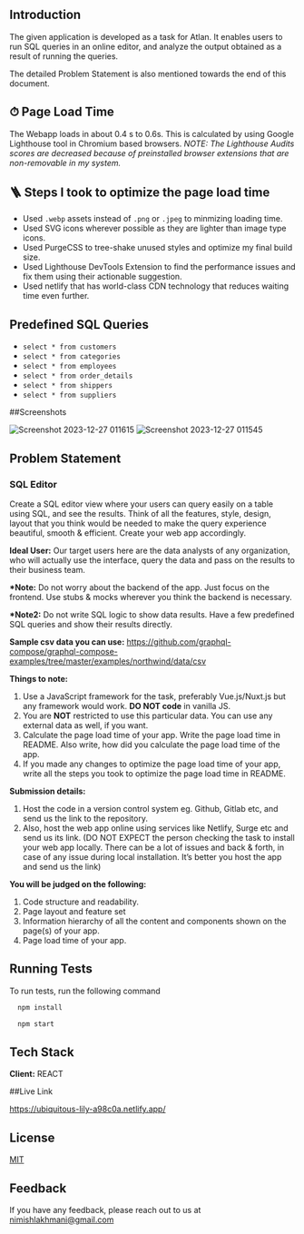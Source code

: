 ## Introduction

The given application is developed as a task for Atlan. It enables users to run SQL queries in an online editor, and analyze the output obtained as a result of running the queries.

The detailed Problem Statement is also mentioned towards the end of this document.


## ⏱ Page Load Time

The Webapp loads in about 0.4 s to 0.6s. This is calculated by using Google Lighthouse tool in Chromium based browsers. 
*NOTE: The Lighthouse Audits scores are decreased because of preinstalled browser extensions that are non-removable in my system.*

## 🪜 Steps I took to optimize the page load time

- Used `.webp` assets instead of `.png` or `.jpeg` to minmizing loading time.
- Used SVG icons wherever possible as they are lighter than image type icons.
- Used PurgeCSS to tree-shake unused styles and optimize my final build size.
- Used Lighthouse DevTools Extension to find the performance issues and fix them using their actionable suggestion.
- Used netlify that has world-class CDN technology that reduces waiting time even further.

 ##  Predefined SQL Queries

- `select * from customers`
- `select * from categories`
- `select * from employees`
- `select * from order_details`
- `select * from shippers`
- `select * from suppliers`

##Screenshots

![Screenshot 2023-12-27 011615](https://github.com/nimish-star/atlan_assignment/assets/72727644/cb8f120e-e9fa-4500-965c-4a8b35fd8aa7)
![Screenshot 2023-12-27 011545](https://github.com/nimish-star/atlan_assignment/assets/72727644/40ba3699-ac7d-47d9-9143-64f1ac1a2e94)


  ## Problem Statement

### SQL Editor
Create a SQL editor view where your users can query easily on a table using SQL, and see the results. Think of all the features, style, design, layout that you think would be needed to make the query experience beautiful, smooth & efficient. Create your web app accordingly.

<strong>Ideal User:</strong> Our target users here are the data analysts of any organization, who will actually use the interface, query the data and pass on the results to their business team.

<strong>*Note:</strong> Do not worry about the backend of the app. Just focus on the frontend. Use stubs & mocks wherever you think the backend is necessary.

<strong>*Note2:</strong> Do not write SQL logic to show data results. Have a few predefined SQL queries and show their results directly.

<strong>Sample csv data you can use:</strong> https://github.com/graphql-compose/graphql-compose-examples/tree/master/examples/northwind/data/csv

<strong>Things to note:</strong>
1. Use a JavaScript framework for the task, preferably Vue.js/Nuxt.js but any framework would work. <strong>DO NOT code</strong> in vanilla JS.
2. You are <strong>NOT</strong> restricted to use this particular data. You can use any external data as well, if you want.
3. Calculate the page load time of your app. Write the page load time in README. Also write, how did you calculate the page load time of the app.
4. If you made any changes to optimize the page load time of your app, write all the steps you took to optimize the page load time in README.

<strong>Submission details:</strong>
1. Host the code in a version control system eg. Github, Gitlab etc, and send us the link to the repository.
2. Also, host the web app online using services like Netlify, Surge etc and send us its link. (DO NOT EXPECT the person checking the task to install your web app locally. There can be a lot of issues and back & forth, in case of any issue during local installation. It’s better you host the app and send us the link)

<strong>You will be judged on the following: </strong>
1. Code structure and readability.
2. Page layout and feature set
3. Information hierarchy of all the content and components shown on the page(s) of your app.
4. Page load time of your app.


## Running Tests

To run tests, run the following command

```bash
  npm install
```

```bash
  npm start
```


## Tech Stack

**Client:** REACT




##Live Link

https://ubiquitous-lily-a98c0a.netlify.app/


## License

[MIT](https://choosealicense.com/licenses/mit/)



## Feedback

If you have any feedback, please reach out to us at nimishlakhmani@gmail.com







